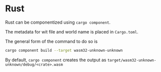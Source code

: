 # Rust

Rust can be componentized using `cargo component`.

The metadata for wit file and world name is placed in `Cargo.toml`.

The general form of the command to do so is
```sh
cargo component build --target wasm32-unknown-unknown
```

By default, `cargo component` creates the output as `target/wasm32-unknown-unknown/debug/<crate>.wasm`
